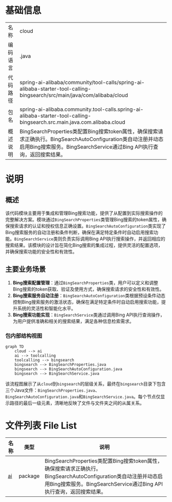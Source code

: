 # 基础信息

|      |      |
|------|------|
| 名称 | cloud |
| 编码语言 | .java |
| 代码路径 | spring-ai-alibaba/community/tool-calls/spring-ai-alibaba-starter-tool-calling-bingsearch/src/main/java/com/alibaba/cloud |
| 包名 | spring-ai-alibaba.community.tool-calls.spring-ai-alibaba-starter-tool-calling-bingsearch.src.main.java.com.alibaba.cloud |
| 概述说明 | BingSearchProperties类配置Bing搜索token属性，确保搜索请求正确执行。BingSearchAutoConfiguration类自动注册并动态启用Bing搜索服务。BingSearchService通过Bing API执行查询，返回搜索结果。 |

# 说明

## 概述
该代码模块主要用于集成和管理Bing搜索功能，提供了从配置到实际搜索操作的完整解决方案。模块通过`BingSearchProperties`类管理Bing搜索的token属性，确保搜索请求的认证和授权信息正确设置。`BingSearchAutoConfiguration`类实现了Bing搜索服务的自动注册和条件判断，确保在满足特定条件时自动启用搜索功能。`BingSearchService`类则负责实际调用Bing API执行搜索操作，并返回相应的搜索结果。该模块的设计旨在简化Bing搜索的集成过程，提供灵活的配置选项，并确保搜索功能的安全性和有效性。

## 主要业务场景
1. **Bing搜索配置管理**：通过`BingSearchProperties`类，用户可以定义和调整Bing搜索的token获取、验证及使用方式，确保搜索请求的安全性和有效性。
2. **Bing搜索服务自动注册**：`BingSearchAutoConfiguration`类根据预设条件动态控制Bing搜索服务的激活状态，确保在满足特定条件时自动启用搜索功能，提升系统的灵活性和智能化水平。
3. **Bing搜索功能实现**：`BingSearchService`类通过调用Bing API执行查询操作，为用户提供准确和相关的搜索结果，满足各种信息检索需求。


### 包内部结构视图

```mermaid
graph TD
    cloud --> ai
    ai --> toolcalling
    toolcalling --> bingsearch
    bingsearch --> BingSearchProperties.java
    bingsearch --> BingSearchAutoConfiguration.java
    bingsearch --> BingSearchService.java
```

该流程图展示了从`cloud`到`bingsearch`的层级关系，最终在`bingsearch`目录下包含三个Java文件：`BingSearchProperties.java`、`BingSearchAutoConfiguration.java`和`BingSearchService.java`。每个节点仅显示路径的最后一级元素，清晰地反映了文件与文件夹之间的从属关系。

# 文件列表 File List

| 名称   | 类型  | 说明 |
|-------|------|-------------|
| [ai](ai/_module.md) | package | BingSearchProperties类配置Bing搜索token属性，确保搜索请求正确执行。BingSearchAutoConfiguration类自动注册并动态启用Bing搜索服务。BingSearchService通过Bing API执行查询，返回搜索结果。 |


